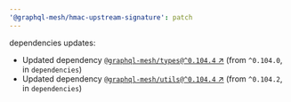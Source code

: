 ```yaml
---
'@graphql-mesh/hmac-upstream-signature': patch
---
```


dependencies updates: 

- Updated dependency [`@graphql-mesh/types@^0.104.4` ↗︎](https://www.npmjs.com/package/@graphql-mesh/types/v/0.104.4) (from `^0.104.0`, in `dependencies`)
- Updated dependency [`@graphql-mesh/utils@^0.104.4` ↗︎](https://www.npmjs.com/package/@graphql-mesh/utils/v/0.104.4) (from `^0.104.2`, in `dependencies`)

